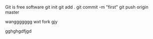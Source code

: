 Git is free software
git init
git add .
git commit -m "first"
git push origin master

wanggggggg
wxt fork
gjy


gghghgdfjgd
